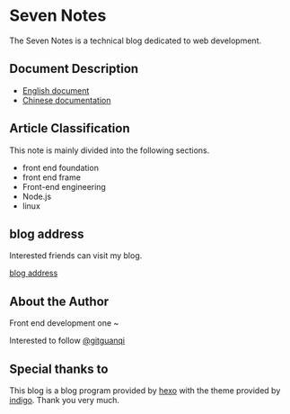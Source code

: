 # Seven Notes

The Seven Notes is a technical blog dedicated to web development.

## Document Description

+ [English document](README.md)
+ [Chinese documentation](zh-CN.md)

## Article Classification

This note is mainly divided into the following sections.

+ front end foundation
+ front end frame
+ Front-end engineering
+ Node.js
+ linux

## blog address

Interested friends can visit my blog.

[blog address](https://guanqi.xyz)

## About the Author

Front end development one ~

Interested to follow [@gitguanqi](https://github.com/gitguanqi)

## Special thanks to

This blog is a blog program provided by [hexo](https://hexo.io) with the theme provided by [indigo](https://github.com/yscoder/hexo-theme-indigo). Thank you very much.
